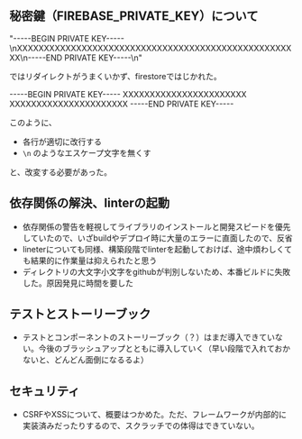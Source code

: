 ## 秘密鍵（FIREBASE_PRIVATE_KEY）について

"-----BEGIN PRIVATE KEY-----\nXXXXXXXXXXXXXXXXXXXXXXXXXXXXXXXXXXXXXXXXXXXXXXXXXXXXX\n-----END PRIVATE KEY-----\n"

ではリダイレクトがうまくいかず、firestoreではじかれた。

-----BEGIN PRIVATE KEY-----
XXXXXXXXXXXXXXXXXXXXXXX
XXXXXXXXXXXXXXXXXXXXXX
-----END PRIVATE KEY-----


このように、

- 各行が適切に改行する
-  `\n` のようなエスケープ文字を無くす

と、改変する必要があった。


## 依存関係の解決、linterの起動

- 依存関係の警告を軽視してライブラリのインストールと開発スピードを優先していたので、いざbuildやデプロイ時に大量のエラーに直面したので、反省
- lineterについても同様、構築段階でlinterを起動しておけば、途中煩わしくても結果的に作業量は抑えられたと思う
- ディレクトリの大文字小文字をgithubが判別しないため、本番ビルドに失敗した。原因発見に時間を要した

## テストとストーリーブック
- テストとコンポーネントのストーリーブック（？）はまだ導入できていない。今後のブラッシュアップとともに導入していく（早い段階で入れておかないと、どんどん面倒になるるよ）

## セキュリティ

- CSRFやXSSについて、概要はつかめた。ただ、フレームワークが内部的に実装済みだったりするので、スクラッチでの体得はできていない。